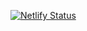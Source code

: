 [![Netlify Status](https://api.netlify.com/api/v1/badges/2e8d899e-08f3-40b4-b1a7-bf3ef8711b9a/deploy-status)](https://app.netlify.com/sites/zyqsqhsfrczajrxveoynp6in3xbe4s/deploys)